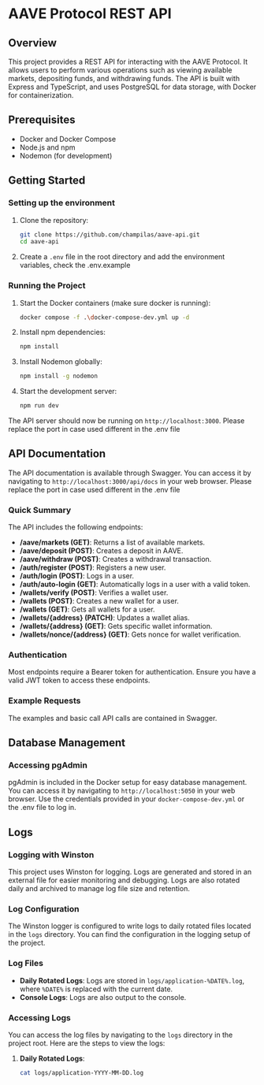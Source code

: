 # AAVE Protocol REST API

## Overview
This project provides a REST API for interacting with the AAVE Protocol. It allows users to perform various operations such as viewing available markets, depositing funds, and withdrawing funds. The API is built with Express and TypeScript, and uses PostgreSQL for data storage, with Docker for containerization.

## Prerequisites
- Docker and Docker Compose
- Node.js and npm
- Nodemon (for development)

## Getting Started

### Setting up the environment

1. Clone the repository:
    ```sh
    git clone https://github.com/champilas/aave-api.git
    cd aave-api
    ```

2. Create a `.env` file in the root directory and add the environment variables, check the .env.example

### Running the Project

1. Start the Docker containers (make sure docker is running):
    ```sh
    docker compose -f .\docker-compose-dev.yml up -d
    ```

2. Install npm dependencies:
    ```sh
    npm install
    ```

3. Install Nodemon globally:
    ```sh
    npm install -g nodemon
    ```

4. Start the development server:
    ```sh
    npm run dev
    ```

The API server should now be running on `http://localhost:3000`. Please replace the port in case used different in the .env file

## API Documentation

The API documentation is available through Swagger. You can access it by navigating to `http://localhost:3000/api/docs` in your web browser. Please replace the port in case used different in the .env file

### Quick Summary

The API includes the following endpoints:

- **/aave/markets (GET)**: Returns a list of available markets.
- **/aave/deposit (POST)**: Creates a deposit in AAVE.
- **/aave/withdraw (POST)**: Creates a withdrawal transaction.
- **/auth/register (POST)**: Registers a new user.
- **/auth/login (POST)**: Logs in a user.
- **/auth/auto-login (GET)**: Automatically logs in a user with a valid token.
- **/wallets/verify (POST)**: Verifies a wallet user.
- **/wallets (POST)**: Creates a new wallet for a user.
- **/wallets (GET)**: Gets all wallets for a user.
- **/wallets/{address} (PATCH)**: Updates a wallet alias.
- **/wallets/{address} (GET)**: Gets specific wallet information.
- **/wallets/nonce/{address} (GET)**: Gets nonce for wallet verification.

### Authentication

Most endpoints require a Bearer token for authentication. Ensure you have a valid JWT token to access these endpoints.

### Example Requests

The examples and basic call API calls are contained in Swagger.

## Database Management

### Accessing pgAdmin

pgAdmin is included in the Docker setup for easy database management. You can access it by navigating to `http://localhost:5050` in your web browser. Use the credentials provided in your `docker-compose-dev.yml` or the .env file to log in.

## Logs

### Logging with Winston

This project uses Winston for logging. Logs are generated and stored in an external file for easier monitoring and debugging. Logs are also rotated daily and archived to manage log file size and retention.

### Log Configuration

The Winston logger is configured to write logs to daily rotated files located in the `logs` directory. You can find the configuration in the logging setup of the project.

### Log Files

- **Daily Rotated Logs**: Logs are stored in `logs/application-%DATE%.log`, where `%DATE%` is replaced with the current date.
- **Console Logs**: Logs are also output to the console.

### Accessing Logs

You can access the log files by navigating to the `logs` directory in the project root. Here are the steps to view the logs:

1. **Daily Rotated Logs**:
    ```sh
    cat logs/application-YYYY-MM-DD.log
    ```
